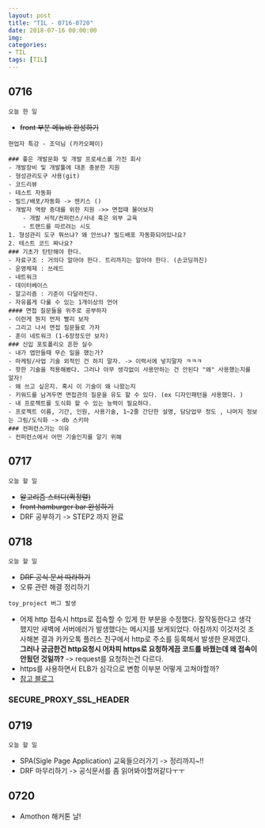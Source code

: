 ```yaml
---
layout: post
title: "TIL - 0716-0720"
date: 2018-07-16 00:00:00
img:
categories:
- TIL
tags: [TIL]
---
```


## 0716
`오늘 한 일`
- <s>front 부분 메뉴바 완성하기 </s>

`현업자 특강 - 조덕님 (카카오페이)`
```
### 좋은 개발문화 및 개발 프로세스를 가진 회사
- 개발장비 및 개발툴에 대훈 충분한 지원
- 형성관리도구 사용(git)
- 코드리뷰
- 테스트 자동화
- 빌드/배포/자동화 -> 젠키스 ()
- 개발자 역량 증대를 위한 지원 ->> 면접때 물어보자
    - 개발 서적/컨퍼런스/사내 혹은 외부 교육
    - 트랜드를 따르려는 시도
1. 형성관리 도구 뭐쓰냐? 왜 안쓰냐? 빌드배포 자동화되어있나요?
2. 테스트 코드 짜나요?
### 기초가 탄탄해야 한다.
- 자료구조 : 거의다 알아야 한다. 트리까지는 알아야 한다. (손코딩까진)
- 운영체제 : 쓰레드
- 네트워크
- 데이터베이스
- 알고리즘 : 기준이 다달라진다.
- 자유롭게 다룰 수 있는 1개이상의 언어
#### 면접 질문들을 위주로 공부하자
- 이런게 뭔지 먼저 빨리 보자
- 그리고 나서 면접 질문들로 가자
- 훈이 네트워크 (1-6장정도만 보자)
### 신입 포토폴리오 흔한 실수
- 내가 앱만들때 무슨 일을 했는가?
- 마케팅/사업 기술 외적인 건 하지 말자. -> 이력서에 넣지말자 ㅋㅋㅋ
- 핫한 기술을 적용해봤다. 그러나 아무 생각없이 사용만하는 건 안된다 "왜" 사용했는지를 알자!
- 왜 쓰고 싶은지. 혹시 이 기술이 왜 나왔는지
- 키워드를 남겨두면 면접관의 질문을 유도 할 수 있다. (ex 디자인패턴을 사용했다. )
- 내 프로젝트를 도식화 할 수 있는 능력이 필요하다.
- 프로젝트 이름, 기간, 인원, 사용기술, 1~2줄 간단한 설명, 담당업무 정도 , 나머지 정보는 그림/도식화 -> db 스키마
### 컨퍼런스가는 이유
- 컨퍼런스에서 어떤 기술인지를 알기 위해
```

## 0717
`오늘 할 일`
- <s>알고리즘 스터디(퀵정렬)</s>
- <s>front hamburger bar 완성하기</s>
- DRF 공부하기 -> STEP2 까지 완료


## 0718
`오늘 할 일`
- <s>DRF 공식 문서 따라하기</s>
- 오류 관련 해결 정리하기

`toy_project 버그 발생`
- 어제 http 접속시 https로 접속할 수 있게 한 부분을 수정했다. 잘작동한다고 생각했지만 새벽에 서버에러가 발생했다는 메시지를 보게되었다. 아침까지 이것저것 조사해본 결과 카카오톡 플러스 친구에서 http로 주소를 등록해서 발생한 문제였다. **그러나 궁금한건 http요청시 어차피 https로 요청하게끔 코드를 바꿨는데 왜 접속이 안됬던 것일까?**
-> request를 요청하는건 다르다.
- https를 사용하면서 ELB가 심각으로 변함 이부분 어떻게 고쳐야할까?
- [참고 블로그](http://urangurang.com/22/)


### SECURE_PROXY_SSL_HEADER


##  0719
`오늘 할 일`
- SPA(Sigle Page Application) 교육들으러가기 -> 정리까지~!!
- DRF 마무리하기 -> 공식문서를 좀 읽어봐야할꺼같다ㅜㅜ


## 0720
- Amothon 해커톤 날!
